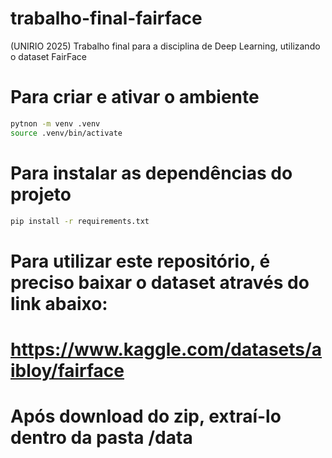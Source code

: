 # trabalho-final-fairface
(UNIRIO 2025) Trabalho final para a disciplina de Deep Learning, utilizando o dataset FairFace

# Para criar e ativar o ambiente
```bash
pytnon -m venv .venv
source .venv/bin/activate
```

# Para instalar as dependências do projeto
```bash
pip install -r requirements.txt
````
# Para utilizar este repositório, é preciso baixar o dataset através do link abaixo:
# https://www.kaggle.com/datasets/aibloy/fairface
# Após download do zip, extraí-lo dentro da pasta /data
